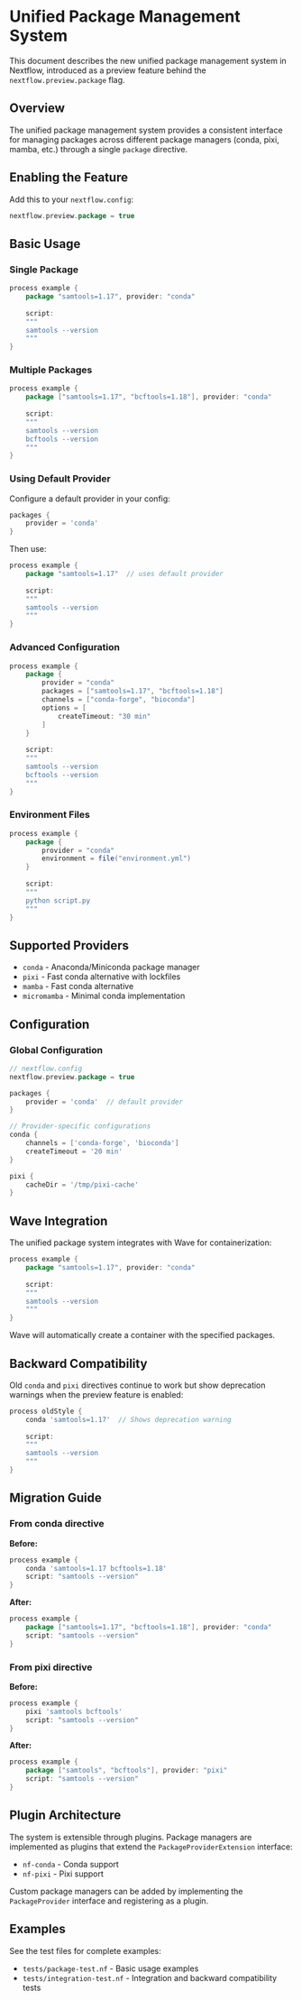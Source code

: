 # Unified Package Management System

This document describes the new unified package management system in Nextflow, introduced as a preview feature behind the `nextflow.preview.package` flag.

## Overview

The unified package management system provides a consistent interface for managing packages across different package managers (conda, pixi, mamba, etc.) through a single `package` directive.

## Enabling the Feature

Add this to your `nextflow.config`:

```groovy
nextflow.preview.package = true
```

## Basic Usage

### Single Package

```groovy
process example {
    package "samtools=1.17", provider: "conda"
    
    script:
    """
    samtools --version
    """
}
```

### Multiple Packages

```groovy
process example {
    package ["samtools=1.17", "bcftools=1.18"], provider: "conda"
    
    script:
    """
    samtools --version
    bcftools --version
    """
}
```

### Using Default Provider

Configure a default provider in your config:

```groovy
packages {
    provider = 'conda'
}
```

Then use:

```groovy
process example {
    package "samtools=1.17"  // uses default provider
    
    script:
    """
    samtools --version
    """
}
```

### Advanced Configuration

```groovy
process example {
    package {
        provider = "conda"
        packages = ["samtools=1.17", "bcftools=1.18"]
        channels = ["conda-forge", "bioconda"]
        options = [
            createTimeout: "30 min"
        ]
    }
    
    script:
    """
    samtools --version
    bcftools --version
    """
}
```

### Environment Files

```groovy
process example {
    package {
        provider = "conda"
        environment = file("environment.yml")
    }
    
    script:
    """
    python script.py
    """
}
```

## Supported Providers

- `conda` - Anaconda/Miniconda package manager
- `pixi` - Fast conda alternative with lockfiles
- `mamba` - Fast conda alternative
- `micromamba` - Minimal conda implementation

## Configuration

### Global Configuration

```groovy
// nextflow.config
nextflow.preview.package = true

packages {
    provider = 'conda'  // default provider
}

// Provider-specific configurations
conda {
    channels = ['conda-forge', 'bioconda']
    createTimeout = '20 min'
}

pixi {
    cacheDir = '/tmp/pixi-cache'
}
```

## Wave Integration

The unified package system integrates with Wave for containerization:

```groovy
process example {
    package "samtools=1.17", provider: "conda"
    
    script:
    """
    samtools --version
    """
}
```

Wave will automatically create a container with the specified packages.

## Backward Compatibility

Old `conda` and `pixi` directives continue to work but show deprecation warnings when the preview feature is enabled:

```groovy
process oldStyle {
    conda 'samtools=1.17'  // Shows deprecation warning
    
    script:
    """
    samtools --version
    """
}
```

## Migration Guide

### From conda directive

**Before:**
```groovy
process example {
    conda 'samtools=1.17 bcftools=1.18'
    script: "samtools --version"
}
```

**After:**
```groovy
process example {
    package ["samtools=1.17", "bcftools=1.18"], provider: "conda"
    script: "samtools --version"
}
```

### From pixi directive

**Before:**
```groovy
process example {
    pixi 'samtools bcftools'
    script: "samtools --version"
}
```

**After:**
```groovy
process example {
    package ["samtools", "bcftools"], provider: "pixi"
    script: "samtools --version"
}
```

## Plugin Architecture

The system is extensible through plugins. Package managers are implemented as plugins that extend the `PackageProviderExtension` interface:

- `nf-conda` - Conda support
- `nf-pixi` - Pixi support

Custom package managers can be added by implementing the `PackageProvider` interface and registering as a plugin.

## Examples

See the test files for complete examples:
- `tests/package-test.nf` - Basic usage examples
- `tests/integration-test.nf` - Integration and backward compatibility tests